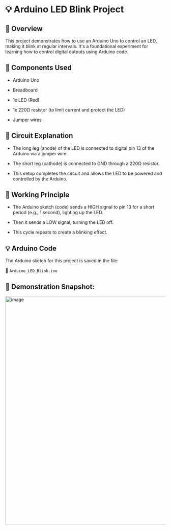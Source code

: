 # 💡 Arduino LED Blink Project
## 📌 Overview
This project demonstrates how to use an Arduino Uno to control an LED, making it blink at regular intervals. It's a foundational experiment for learning how to control digital outputs using Arduino code.

## 🧰 Components Used
- Arduino Uno

- Breadboard

- 1x LED (Red)

- 1x 220Ω resistor (to limit current and protect the LED)

- Jumper wires

## 🔌 Circuit Explanation
- The long leg (anode) of the LED is connected to digital pin 13 of the Arduino via a jumper wire.

- The short leg (cathode) is connected to GND through a 220Ω resistor.

- This setup completes the circuit and allows the LED to be powered and controlled by the Arduino.

## 🧠 Working Principle
- The Arduino sketch (code) sends a HIGH signal to pin 13 for a short period (e.g., 1 second), lighting up the LED.

- Then it sends a LOW signal, turning the LED off.

- This cycle repeats to create a blinking effect.

## 💡 Arduino Code
The Arduino sketch for this project is saved in the file:

📂 `Arduino_LED_Blink.ino`
  
## 📸 Demonstration Snapshot:
<img width="1656" height="715" alt="image" src="https://github.com/user-attachments/assets/93344fde-6adc-4776-bd78-bd3db943705b" />

